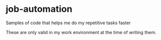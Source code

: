 # job-automation

Samples of code that helps me do my repetitive tasks faster

These are only valid in my work environment at the time of writing them.
